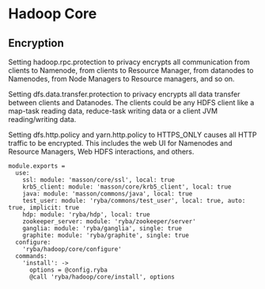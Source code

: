 
# Hadoop Core

## Encryption

Setting hadoop.rpc.protection to privacy encrypts all communication from clients
to Namenode, from clients to Resource Manager, from datanodes to Namenodes, from
Node Managers to Resource managers, and so on.

Setting dfs.data.transfer.protection to privacy encrypts all data transfer
between clients and Datanodes. The clients could be any HDFS client like a
map-task reading data, reduce-task writing data or a client JVM reading/writing
data.

Setting dfs.http.policy and yarn.http.policy to HTTPS_ONLY causes all HTTP
traffic to be encrypted. This includes the web UI for Namenodes and Resource
Managers, Web HDFS interactions, and others.

    module.exports =
      use:
        ssl: module: 'masson/core/ssl', local: true
        krb5_client: module: 'masson/core/krb5_client', local: true
        java: module: 'masson/commons/java', local: true
        test_user: module: 'ryba/commons/test_user', local: true, auto: true, implicit: true
        hdp: module: 'ryba/hdp', local: true
        zookeeper_server: module: 'ryba/zookeeper/server'
        ganglia: module: 'ryba/ganglia', single: true
        graphite: module: 'ryba/graphite', single: true
      configure:
        'ryba/hadoop/core/configure'
      commands:
        'install': ->
          options = @config.ryba
          @call 'ryba/hadoop/core/install', options

